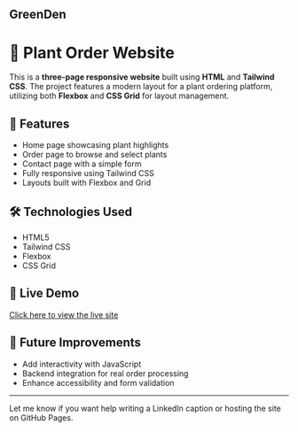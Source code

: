 GreenDen 
---

# 🌿 Plant Order Website

This is a **three-page responsive website** built using **HTML** and **Tailwind CSS**. The project features a modern layout for a plant ordering platform, utilizing both **Flexbox** and **CSS Grid** for layout management.

## 🚀 Features

* Home page showcasing plant highlights
* Order page to browse and select plants
* Contact page with a simple form
* Fully responsive using Tailwind CSS
* Layouts built with Flexbox and Grid

## 🛠️ Technologies Used

* HTML5
* Tailwind CSS
* Flexbox
* CSS Grid

## 🔗 Live Demo

[Click here to view the live site]((https://sri-vatsann.github.io/Greenden-Project/))

## 📌 Future Improvements

* Add interactivity with JavaScript
* Backend integration for real order processing
* Enhance accessibility and form validation

---

Let me know if you want help writing a LinkedIn caption or hosting the site on GitHub Pages.
